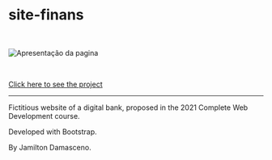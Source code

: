 # site-finans

<br/>

<!--gif presentation of the page-->
![Apresentação da pagina](https://github.com/IsadoraVanderlan/site-finans-bootstrap/blob/main/presentation.gif)

<br/>

<a href="https://isadoravanderlan.github.io/site-finans-bootstrap/
">Click here to see the project</a>
<br/><hr/>


Fictitious website of a digital bank, proposed in the 2021 Complete Web Development course.

Developed with Bootstrap.

By Jamilton Damasceno.
